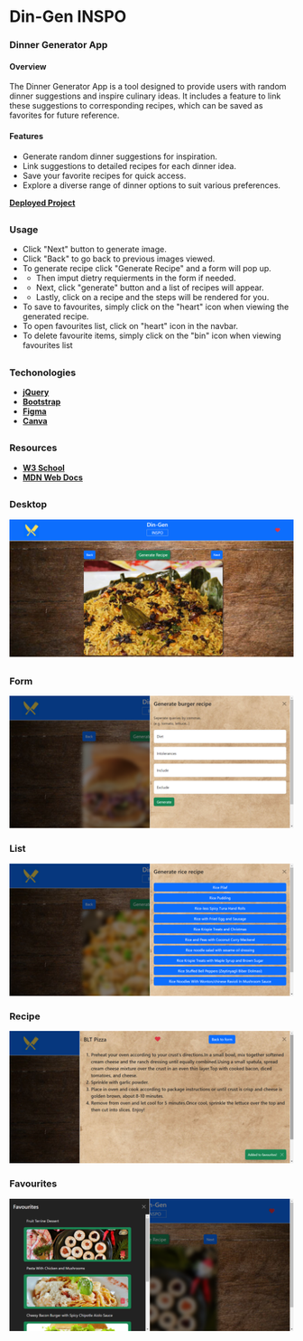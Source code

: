 # Din-Gen INSPO

### Dinner Generator App

#### Overview
The Dinner Generator App is a tool designed to provide users with random dinner suggestions and inspire culinary ideas. It includes a feature to link these suggestions to corresponding recipes, which can be saved as favorites for future reference.

#### Features
- Generate random dinner suggestions for inspiration.
- Link suggestions to detailed recipes for each dinner idea.
- Save your favorite recipes for quick access.
- Explore a diverse range of dinner options to suit various preferences.

[**Deployed Project**](https://jspitfire.github.io/Dinner-generator/)

##

### Usage

- Click "Next" button to generate image.
- Click "Back" to go back to previous images viewed.
- To generate recipe click "Generate Recipe" and a form will pop up.
- - Then imput dietry requierments in the form if needed.
- - Next, click "generate" button and a list of recipes will appear.
- - Lastly, click on a recipe and the steps will be rendered for you.
- To save to favourites, simply click on the "heart" icon when viewing the generated recipe.
- To open favourites list, click on "heart" icon in the navbar.
- To delete favourite items, simply click on the "bin" icon when viewing favourites list

##

### Techonologies

- [**jQuery**](https://jquery.com/)
- [**Bootstrap**](https://getbootstrap.com/)
- [**Figma**](https://figma.com/)
- [**Canva**](https://www.canva.com/)

##

### Resources

- [**W3 School**](https://www.w3schools.com/)
- [**MDN Web Docs**](https://developer.mozilla.org/)

##

### Desktop

![Desktop](./assets/images/INSPO-desktop.png)

##

### Form

![Form](./assets/images/INSPO-form.png)

### List

![List](./assets/images/INSPO-list.png)

### Recipe

![Recipe](./assets/images/INSPO-recipe.png)

### Favourites

![Favourites](./assets/images/INSPO-favourites.png)
